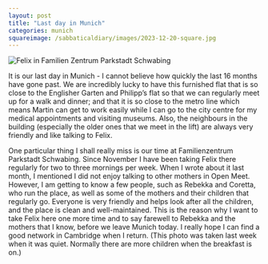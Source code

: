 ```yaml
---
layout: post
title: "Last day in Munich"
categories: munich
squareimage: /sabbaticaldiary/images/2023-12-20-square.jpg
---
```

<img src="/sabbaticaldiary/images/2023-12-20.jpg" alt="Felix in Familien Zentrum Parkstadt Schwabing" class="center">

It is our last day in Munich - I cannot believe how quickly the last 16 months have gone past. We are incredibly lucky to have this furnished flat that is so close to the Englisher Garten and Philipp’s flat so that we can regularly meet up for a walk and dinner; and that it is so close to the metro line which means Martin can get to work easily while I can go to the city centre for my medical appointments and visiting museums. Also, the neighbours in the building (especially the older ones that we meet in the lift) are always very friendly and like talking to Felix. 

One particular thing I shall really miss is our time at Familienzentrum Parkstadt Schwabing. Since November I have been taking Felix there regularly for two to three mornings per week. When I wrote about it last month, I mentioned I did not enjoy talking to other mothers in Open Meet. However, I am getting to know a few people, such as Rebekka and Coretta, who run the place, as well as some of the mothers and their children that regularly go. Everyone is very friendly and helps look after all the children, and the place is clean and well-maintained. This is the reason why I want to take Felix here one more time and to say farewell to Rebekka and the mothers that I know, before we leave Munich today. I really hope I can find a good network in Cambridge when I return. (This photo was taken last week when it was quiet. Normally there are more children when the breakfast is on.)